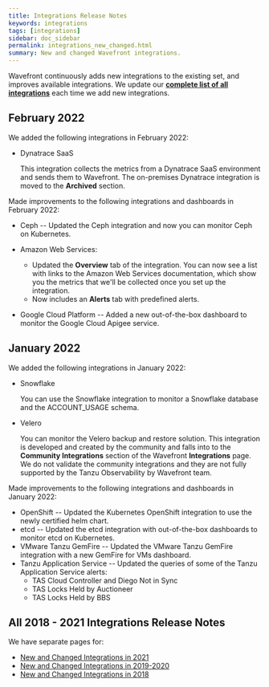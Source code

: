 ```yaml
---
title: Integrations Release Notes
keywords: integrations
tags: [integrations]
sidebar: doc_sidebar
permalink: integrations_new_changed.html
summary: New and changed Wavefront integrations.
---
```

Wavefront continuously adds new integrations to the existing set, and improves available integrations. We update our [**complete list of all integrations**](https://docs.wavefront.com/label_integrations%20list.html) each time we add new integrations.

## February 2022

We added the following integrations in February 2022:

* Dynatrace SaaS 

  This integration collects the metrics from a Dynatrace SaaS environment and sends them to Wavefront. The on-premises Dynatrace integration is moved to the **Archived** section.

Made improvements to the following integrations and dashboards in February 2022:

* Ceph -- Updated the Ceph integration and now you can monitor Ceph on Kubernetes. 
* Amazon Web Services: 
  * Updated the **Overview** tab of the integration. You can now see a list with links to the Amazon Web Services documentation, which show you the metrics that we'll be collected once you set up the integration.
  * Now includes an **Alerts** tab with predefined alerts.

* Google Cloud Platform -- Added a new out-of-the-box dashboard to monitor the Google Cloud Apigee service. 


## January 2022

We added the following integrations in January 2022:

* Snowflake
  
  You can use the Snowflake integration to monitor a Snowflake database and the ACCOUNT_USAGE schema.

* Velero

  You can monitor the Velero backup and restore solution. This integration is developed and created by the community and falls into to the **Community Integrations** section of the Wavefront **Integrations** page. We do not validate the community integrations and they are not fully supported by the Tanzu Observability by Wavefront team.

Made improvements to the following integrations and dashboards in January 2022:
 
* OpenShift -- Updated the Kubernetes OpenShift integration to use the newly certified helm chart.
* etcd -- Updated the etcd integration with out-of-the-box dashboards to monitor etcd on Kubernetes.
* VMware Tanzu GemFire -- Updated the VMware Tanzu GemFire integration with a new GemFire for VMs dashboard.
* Tanzu Application Service -- Updated the queries of some of the Tanzu Application Service alerts: 
  * TAS Cloud Controller and Diego Not in Sync
  * TAS Locks Held by Auctioneer
  * TAS Locks Held by BBS


## All 2018 - 2021 Integrations Release Notes

We have separate pages for:

* [New and Changed Integrations in 2021](integrations_new_changed_2021.html)
* [New and Changed Integrations in 2019-2020](integrations_new_changed_2020.html)
* [New and Changed Integrations in 2018](integrations_new_changed_2018.html)
